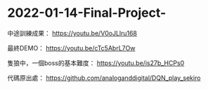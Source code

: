 # 2022-01-14-Final-Project-
中途訓練成果： https://youtu.be/V0oJLlru168

最終DEMO： https://youtu.be/cTc5AbrL7Ow

隻狼中，一個boss的基本難度： https://youtu.be/is27b_HCPs0

代碼原出處： https://github.com/analoganddigital/DQN_play_sekiro
